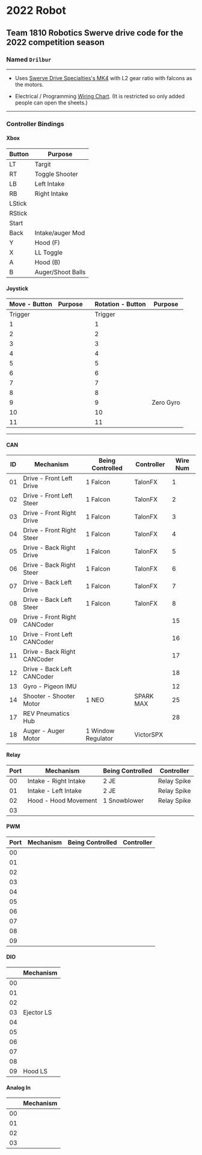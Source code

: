 # 2022 Robot

## Team 1810 Robotics Swerve drive code for the 2022 competition season

### Named `Drilbur`

---

* Uses [Swerve Drive Specialties's MK4](<https://www.swervedrivespecialties.com/products/mk4-swerve-module?variant=39376675045489>) with L2 gear ratio with falcons as the motors.

* Electrical / Programming [Wiring Chart](<https://docs.google.com/spreadsheets/d/1KCYpCz1mNoaCfkUa-aLaaVEg1ivP0he2kCzS-OsVOjM/edit?usp=sharing>). (It is restricted so only added people can open the sheets.)

---

### Controller Bindings

#### Xbox

| Button | Purpose           |
| -----  | -----             |
| LT     | Targit            |
| RT     | Toggle Shooter    |
| LB     | Left Intake       |
| RB     | Right Intake      |
| LStick |                   |
| RStick |                   |
| Start  |                   |
| Back   | Intake/auger Mod  |
| Y      | Hood (F)          |
| X      | LL Toggle         |
| A      | Hood (B)          |
| B      | Auger/Shoot Balls |

#### Joystick

| Move - Button  | Purpose | | Rotation - Button | Purpose   |
| -----          | -----   |-| -----             | -----     |
| Trigger        |         | | Trigger           |           |
| 1              |         | | 1                 |           |
| 2              |         | | 2                 |           |
| 3              |         | | 3                 |           |
| 4              |         | | 4                 |           |
| 5              |         | | 5                 |           |
| 6              |         | | 6                 |           |
| 7              |         | | 7                 |           |
| 8              |         | | 8                 |           |
| 9              |         | | 9                 | Zero Gyro |
| 10             |         | | 10                |           |
| 11             |         | | 11                |           |

---

#### CAN

| ID     | Mechanism                    | Being Controlled   | Controller | Wire Num |
| -----  | -----                        | -----              | -----      | -----    |
| 01     | Drive - Front Left Drive     | 1 Falcon           | TalonFX    | 1        |
| 02     | Drive - Front Left Steer     | 1 Falcon           | TalonFX    | 2        |
| 03     | Drive - Front Right Drive    | 1 Falcon           | TalonFX    | 3        |
| 04     | Drive - Front Right Steer    | 1 Falcon           | TalonFX    | 4        |
| 05     | Drive - Back Right Drive     | 1 Falcon           | TalonFX    | 5        |
| 06     | Drive - Back Right Steer     | 1 Falcon           | TalonFX    | 6        |
| 07     | Drive - Back Left Drive      | 1 Falcon           | TalonFX    | 7        |
| 08     | Drive - Back Left Steer      | 1 Falcon           | TalonFX    | 8        |
| 09     | Drive - Front Right CANCoder |                    |            | 15       |
| 10     | Drive - Front Left CANCoder  |                    |            | 16       |
| 11     | Drive - Back Right CANCoder  |                    |            | 17       |
| 12     | Drive - Back Left CANCoder   |                    |            | 18       |
| 13     | Gyro - Pigeon IMU            |                    |            | 12       |
| 14     | Shooter - Shooter Motor      | 1 NEO              | SPARK MAX  | 25       |
| 17     | REV Pneumatics Hub           |                    |            | 28       |
| 18     | Auger - Auger Motor          | 1 Window Regulator | VictorSPX  |          |

#### Relay

| Port |  Mechanism            | Being Controlled   | Controller  |
| -----| -----                 | -----              | -----       |
| 00   | Intake - Right Intake | 2 JE               | Relay Spike |
| 01   | Intake - Left Intake  | 2 JE               | Relay Spike |
| 02   | Hood - Hood Movement  | 1 Snowblower       | Relay Spike |
| 03   |                       |                    |             |

#### PWM

| Port  | Mechanism | Being Controlled | Controller |
| ----- | -----     | -----            | -----      |
| 00    |           |                  |            |
| 01    |           |                  |            |
| 02    |           |                  |            |
| 03    |           |                  |            |
| 04    |           |                  |            |
| 05    |           |                  |            |
| 06    |           |                  |            |
| 07    |           |                  |            |
| 08    |           |                  |            |
| 09    |           |                  |            |

#### DIO

|       | Mechanism  |
| ----- | -----      |
| 00    |            |
| 01    |            |
| 02    |            |
| 03    | Ejector LS |
| 04    |            |
| 05    |            |
| 06    |            |
| 07    |            |
| 08    |            |
| 09    | Hood LS    |

#### Analog In

|           | Mechanism |
| -----     | -----     |
| 00        |           |
| 01        |           |
| 02        |           |
| 03        |           |
